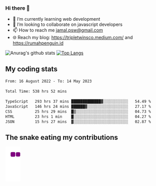 ### Hi there 👋

<!--
**padepokanpenguin/padepokanpenguin** is a ✨ _special_ ✨ repository because its `README.md` (this file) appears on your GitHub profile.
-->

- 🌱 I’m currently learning  web development
- 👯 I’m looking to collaborate on javascript developers
- 📫 How to reach me jamal.psw@gmail.com
- 🌐 Reach my blog:
   https://tripletwinsco.medium.com/ and
   https://rumahpenguin.id

![Anurag's github stats](https://github-readme-stats.vercel.app/api?username=padepokanpenguin&count_private=true&disable_animations=false&show_icons=true&theme=default)
[![Top Langs](https://github-readme-stats.vercel.app/api/top-langs/?username=padepokanpenguin&theme=default&layout=compact)](https://github.com/padepokanpenguin)

## My coding stats

<!--START_SECTION:waka-->

```text
From: 16 August 2022 - To: 14 May 2023

Total Time: 538 hrs 52 mins

TypeScript   293 hrs 37 mins █████████████▓░░░░░░░░░░░   54.49 %
JavaScript   146 hrs 24 mins ██████▓░░░░░░░░░░░░░░░░░░   27.17 %
CSS          25 hrs 29 mins  █▒░░░░░░░░░░░░░░░░░░░░░░░   04.73 %
HTML         23 hrs 1 min    █░░░░░░░░░░░░░░░░░░░░░░░░   04.27 %
JSON         15 hrs 27 mins  ▓░░░░░░░░░░░░░░░░░░░░░░░░   02.87 %
```

<!--END_SECTION:waka-->


## The snake eating my contributions
![snake gif](https://github.com/padepokanpenguin/padepokanpenguin/blob/output/github-contribution-grid-snake.gif)
